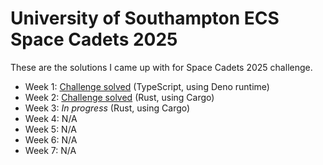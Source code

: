 # University of Southampton ECS Space Cadets 2025

These are the solutions I came up with for Space Cadets 2025 challenge.

- Week 1: [Challenge solved](./SCChallengeEmail) (TypeScript, using Deno runtime)
- Week 2: [Challenge solved](https://github.com/PAdventures/COMP1312-Space-Cadets/tree/c2bfdc56ccde1cf6afe2b045e6459ae3d1f1f381/SCChallengeBareBones) (Rust, using Cargo)
- Week 3: _In progress_ (Rust, using Cargo)
- Week 4: N/A
- Week 5: N/A
- Week 6: N/A
- Week 7: N/A
